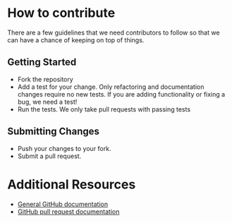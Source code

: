 # How to contribute

There are a few guidelines that we need contributors to follow so that we can have a chance of keeping on
top of things.

## Getting Started

* Fork the repository
* Add a test for your change. Only refactoring and documentation changes require no new tests. If you are adding functionality or fixing a bug, we need a test!
* Run the tests. We only take pull requests with passing tests

## Submitting Changes

* Push your changes to your fork.
* Submit a pull request.

# Additional Resources

* [General GitHub documentation](http://help.github.com/)
* [GitHub pull request documentation](http://help.github.com/send-pull-requests/)
